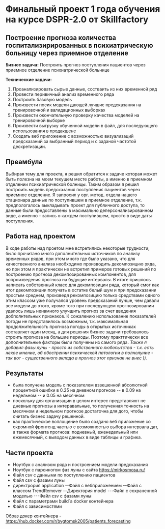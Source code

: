 # **Финальный проект 1 года обучения на курсе DSPR-2.0 от Skillfactory** #
## **Построение прогноза количества госпитализирированных в психиатрическую больницу через приемное отделение** ##
**Бизнес задача:** Построить прогноз поступления пациентов через приемное отделение психиатрической больнице  
        
**Технические задачи:**
1. Проанализировать сырые данные, состваить из них временной ряд
2. Провести перивичный анализ временного ряда
3. Построить базовую модель
4. Произвести посик модели дающей лучшие предсказания на тренировочной и валидационных выборках
5. Произвести окончательную проверку качества моделей на тренировочной выборке
6. Произвести выгрузку обученной модели в файл, для последующего использования в продакшене
7. Создать веб приложение с возможностью визуализаций предсказаний за выбранный период и с заданой частотой дескретизации.

## Преамбула ##

Выбирая тему для проекта, я решил обратится к задаче которая может быть полезна на моем текущем месте работы, а именно в приемном отделении психиатрической болницы.
Таким образом я решил построить модель предсказания поступления пациентов через приемное отделение.
Я запросил у орг. метод. отдела нашего стационара данные по поступившем в приемное отделение, т.к. предпологалось выкладывать проект для публичного доступа, то данные были предоставлены в масимально деперсонализированном виде, а именно - запись о каждем поступившем, просто в виде даты поступления.

## Работа над проектом ##
В ходе работы над проетом мне встретились некоторые трудности, было прочитано много дополнительных источников по анализу временных рядов, при этом много где было указано, что для качественного анализа необходимо производить декомпозицию ряда, но при этом я практически не встретил примеров готовых решений по построению прогноза декомпозированных компонентов, для вопроизведения прогноза на будущие интервалы. В итоге пришлось написать собственный класс для декомпозиции ряда, который смог как итог декомпозиции получать в остатке белый шум и при предсказании простым среднем, произведя рекомпозицию только средствами одного этим классом уже получался уровень предсказаний лучше, чем давали все модели до этого, кроме того при последующем прогнозировании удалось лишь ненамного улучшить прогноз за счет введения добполнтельных признаков. К сожалению использование показателей погоды не представилось возможным, т.к. максимальная продолжительность прогноза погоды в открытых источниках составляет один месяц, а для решения бизнес задачи требовалось строить прогноза на большие периоды. Поэтому практтически все дополнительные факторы были получены из самого ряда. *Также я добавил фазы луны - просто из собственного любопытства - т.к. есть некое мнение, об обострении психической патологии в полнолуние - так вот - существенного вклада в прогноз этот признак не внес )).*

## Результаты ##
- была получена модель с показателем взвешенной абсолютной процентной ошибки в 0.25 на дневном прогнозе
    -- в 0.09 на недельном
    -- и 0.05 на месячном
- поскольку для организации в целом интерес представляют не дневные прогнозы а интеравальные, то полученная точность на месячном и недельном прогнозе достаточна для дого, чтобы считать бизнес задачу решенной.
- как практическое воплощение было создано веб приложение со скромной фронтенд частью с возможностью выбора интервала дат, а также формата прогноза: подневный, еженедельный или ежемесячный, с выводом данных в виде таблицы и графика.

## Части проекта ##
- Ноутбук с анализом ряда и построением модели предсказания
- Ноутбук с парсиногом фаз луны с сайта https://mirkosmosa.ru/
- Файл csv с данными по поступлению пациентов
- Файл csv с фазами луны
- директрория application
  --Файл с вебприложением
  --Файл с классом TrendRemover
  --Директория model
      ---Файл с сохраненной моделью
      ---Файл csv с фазами луны
- Файл с параметрами build`а docker контейнера
- Файл с зависимостями
    
    
Образ докер контейнера - https://hub.docker.com/r/bvgtomsk2005/patients_forecasting